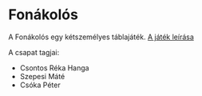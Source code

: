 # Fonákolós

A Fonákolós egy kétszemélyes táblajáték.
[A játék leírása](https://hu.wikipedia.org/wiki/Fon%C3%A1kol%C3%B3s)

A csapat tagjai:
- Csontos Réka Hanga
- Szepesi Máté
- Csóka Péter
